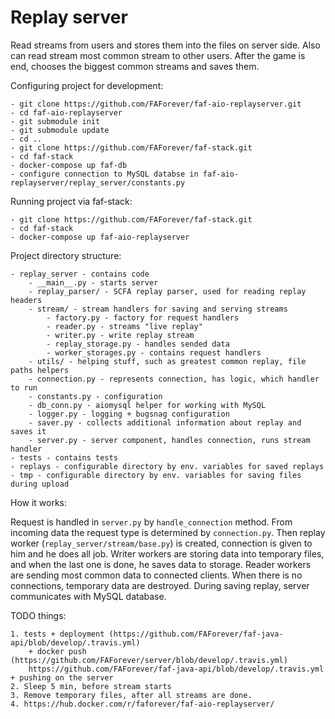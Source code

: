 Replay server
=============

Read streams from users and stores them into the files on server side.
Also can read stream most common stream to other users.
After the game is end, chooses the biggest common streams and saves them.


Configuring project for development:

    - git clone https://github.com/FAForever/faf-aio-replayserver.git
    - cd faf-aio-replayserver
    - git submodule init
    - git submodule update
    - cd ..
    - git clone https://github.com/FAForever/faf-stack.git
    - cd faf-stack
    - docker-compose up faf-db
    - configure connection to MySQL databse in faf-aio-replayserver/replay_server/constants.py


Running project via faf-stack:

    - git clone https://github.com/FAForever/faf-stack.git
    - cd faf-stack
    - docker-compose up faf-aio-replayserver


Project directory structure:

    - replay_server - contains code
        - __main__.py - starts server
        - replay_parser/ - SCFA replay parser, used for reading replay headers
        - stream/ - stream handlers for saving and serving streams
            - factory.py - factory for request handlers
            - reader.py - streams "live replay"
            - writer.py - write replay stream
            - replay_storage.py - handles sended data
            - worker_storages.py - contains request handlers
        - utils/ - helping stuff, such as greatest common replay, file paths helpers
        - connection.py - represents connection, has logic, which handler to run
        - constants.py - configuration
        - db_conn.py - aiomysql helper for working with MySQL
        - logger.py - logging + bugsnag configuration
        - saver.py - collects additional information about replay and saves it
        - server.py - server component, handles connection, runs stream handler
    - tests - contains tests
    - replays - configurable directory by env. variables for saved replays
    - tmp - configurable directory by env. variables for saving files during upload


How it works:

Request is handled in `server.py` by `handle_connection` method.
From incoming data the request type is determined by `connection.py`.
Then replay worker (`replay_server/stream/base.py`) is created, connection is given to him and he does all job.
Writer workers are storing data into temporary files, and when the last one is done, he saves data to storage.
Reader workers are sending most common data to connected clients.
When there is no connections, temporary data are destroyed.
During saving replay, server communicates with MySQL database.


TODO things:

    1. tests + deployment (https://github.com/FAForever/faf-java-api/blob/develop/.travis.yml)
        + docker push (https://github.com/FAForever/server/blob/develop/.travis.yml)
        https://github.com/FAForever/faf-java-api/blob/develop/.travis.yml + pushing on the server
    2. Sleep 5 min, before stream starts
    3. Remove temporary files, after all streams are done.
    4. https://hub.docker.com/r/faforever/faf-aio-replayserver/
